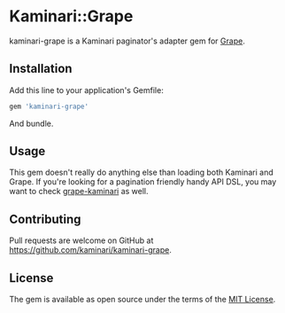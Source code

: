 # Kaminari::Grape

kaminari-grape is a Kaminari paginator's adapter gem for [Grape](https://github.com/ruby-grape/grape).


## Installation

Add this line to your application's Gemfile:

```ruby
gem 'kaminari-grape'
```

And bundle.


## Usage

This gem doesn't really do anything else than loading both Kaminari and Grape.
If you're looking for a pagination friendly handy API DSL, you may want to check [grape-kaminari](https://github.com/monterail/grape-kaminari) as well.


## Contributing

Pull requests are welcome on GitHub at https://github.com/kaminari/kaminari-grape.


## License

The gem is available as open source under the terms of the [MIT License](http://opensource.org/licenses/MIT).
